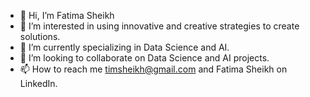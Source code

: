 - 👋 Hi, I’m Fatima Sheikh
- 👀 I’m interested in using innovative and creative strategies to create solutions. 
- 🌱 I’m currently specializing in Data Science and AI. 
- 💞️ I’m looking to collaborate on Data Science and AI projects. 
- 📫 How to reach me timsheikh@gmail.com and Fatima Sheikh on LinkedIn. 

<!---
Zahrah-101/Zahrah-101 is a ✨ special ✨ repository because its `README.md` (this file) appears on your GitHub profile.
You can click the Preview link to take a look at your changes.
--->
